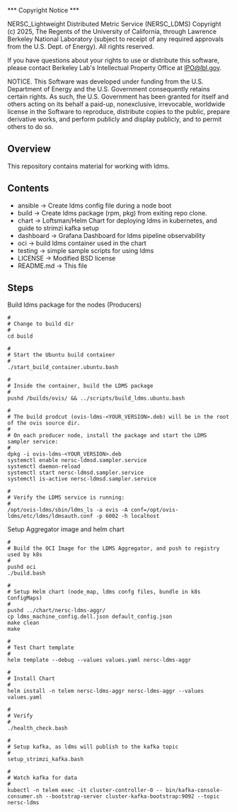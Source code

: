 *** Copyright Notice ***

NERSC_Lightweight Distributed Metric Service (NERSC_LDMS) Copyright (c) 2025, The Regents of the University of California, through Lawrence Berkeley National Laboratory (subject to receipt of any required approvals from the U.S. Dept. of Energy). All rights reserved.

If you have questions about your rights to use or distribute this software,
please contact Berkeley Lab's Intellectual Property Office at
IPO@lbl.gov.

NOTICE.  This Software was developed under funding from the U.S. Department
of Energy and the U.S. Government consequently retains certain rights.  As
such, the U.S. Government has been granted for itself and others acting on
its behalf a paid-up, nonexclusive, irrevocable, worldwide license in the
Software to reproduce, distribute copies to the public, prepare derivative 
works, and perform publicly and display publicly, and to permit others to do so.

Overview
---

This repository contains material for working with ldms.

Contents
---

* ansible   -> Create ldms config file during a node boot
* build     -> Create ldms package (rpm, pkg) from exiting repo clone.
* chart     -> Loftsman/Helm Chart for deploying ldms in kubernetes, and guide to strimzi kafka setup
* dashboard -> Grafana Dashboard for ldms pipeline observability
* oci       -> build ldms container used in the chart
* testing   -> simple sample scripts for using ldms
* LICENSE   -> Modified BSD license
* README.md -> This file

Steps
---

Build ldms package for the nodes (Producers)

```console
#
# Change to build dir
#
cd build

#
# Start the Ubuntu build container
#
./start_build_container.ubuntu.bash

#
# Inside the container, build the LDMS package
#
pushd /builds/ovis/ && ../scripts/build_ldms.ubuntu.bash

#
# The build prodcut (ovis-ldms-<YOUR_VERSION>.deb) will be in the root of the ovis source dir.
#
# On each producer node, install the package and start the LDMS sampler service:
#
dpkg -i ovis-ldms-<YOUR_VERSION>.deb
systemctl enable nersc-ldmsd.sampler.service
systemctl daemon-reload
systemctl start nersc-ldmsd.sampler.service
systemctl is-active nersc-ldmsd.sampler.service

#
# Verify the LDMS service is running:
#
/opt/ovis-ldms/sbin/ldms_ls -a ovis -A conf=/opt/ovis-ldms/etc/ldms/ldmsauth.conf -p 6002 -h localhost
```

Setup Aggregator image and helm chart

```console
#
# Build the OCI Image for the LDMS Aggregator, and push to registry used by k8s
#
pushd oci
./build.bash

#
# Setup Helm chart (node_map, ldms confg files, bundle in k8s ConfigMaps)
#
pushd ../chart/nersc-ldms-aggr/
cp ldms_machine_config.dell.json default_config.json
make clean
make

#
# Test Chart template
#
helm template --debug --values values.yaml nersc-ldms-aggr

#
# Install Chart
#
helm install -n telem nersc-ldms-aggr nersc-ldms-aggr --values values.yaml

#
# Verify
#
./health_check.bash

#
# Setup kafka, as ldms will publish to the kafka topic
#
setup_strimzi_kafka.bash

#
# Watch kafka for data
#
kubectl -n telem exec -it cluster-controller-0 -- bin/kafka-console-consumer.sh --bootstrap-server cluster-kafka-bootstrap:9092 --topic nersc-ldms
```
